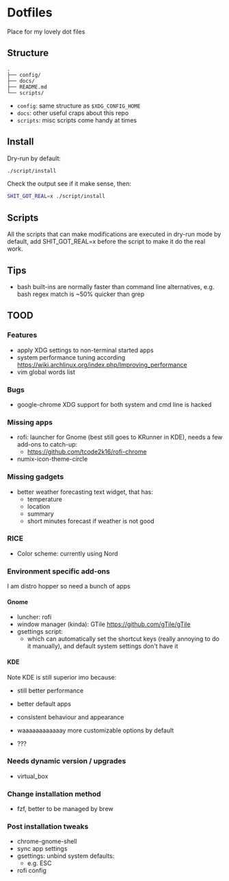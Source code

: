 # Dotfiles

Place for my lovely dot files

## Structure

```
.
├── config/
├── docs/
├── README.md
└── scripts/
```

- `config`: same structure as `$XDG_CONFIG_HOME`
- `docs`: other useful craps about this repo
- `scripts`: misc scripts come handy at times

## Install

Dry-run by default:

```sh
./script/install
```

Check the output see if it make sense, then:

```sh
SHIT_GOT_REAL=x ./script/install
```

## Scripts

All the scripts that can make modifications are executed in dry-run mode by
default, add SHIT_GOT_REAL=x before the script to make it do the real work.

## Tips

- bash built-ins are normally faster than command line alternatives, e.g. bash regex match is ~50% quicker than grep

## TOOD

### Features

- apply XDG settings to non-terminal started apps
- system performance tuning according https://wiki.archlinux.org/index.php/Improving_performance
- vim global words list

### Bugs

- google-chrome XDG support for both system and cmd line is hacked

### Missing apps

- rofi: launcher for Gnome (best still goes to KRunner in KDE), needs a few add-ons to catch-up:
  - https://github.com/tcode2k16/rofi-chrome
- numix-icon-theme-circle


### Missing gadgets

- better weather forecasting text widget, that has:
  - temperature
  - location
  - summary
  - short minutes forecast if weather is not good

### RICE

- Color scheme: currently using Nord

### Environment specific add-ons

I am distro hopper so need a bunch of apps

#### Gnome

- luncher: rofi
- window manager (kinda): GTile https://github.com/gTile/gTile
- gsettings script:
  - which can automatically set the shortcut keys (really annoying to do it manually), and default system settings don't have it

#### KDE

Note KDE is still superior imo because:

- still better performance
- better default apps
- consistent behaviour and appearance
- waaaaaaaaaaaay more customizable options by default

- ???

### Needs dynamic version / upgrades

- virtual_box

### Change installation method

- fzf, better to be managed by brew

### Post installation tweaks

- chrome-gnome-shell
- sync app settings
- gsettings: unbind system defaults:
  - e.g. ESC
- rofi config

<!-- vim: set autoindent expandtab nowrap number textwidth=119 tabstop=2 shiftwidth=2 : -->
